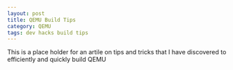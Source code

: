 ```yaml
---
layout: post
title: QEMU Build Tips 
category: QEMU
tags: dev hacks build tips
---
```



<div class="message">
  This is a place holder for an artile on tips and tricks that I have discovered to efficiently and quickly build QEMU
</div>

